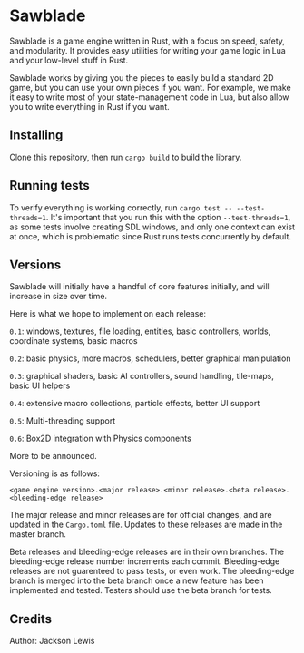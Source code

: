 # Sawblade

Sawblade is a game engine written in Rust, with a focus on speed, safety, and modularity. It provides easy utilities for writing your game logic in Lua
and your low-level stuff in Rust.

Sawblade works by giving you the pieces to easily build a standard 2D game, but you can use your own pieces if you want. For example, we
make it easy to write most of your state-management code in Lua, but also allow you to write everything in Rust if you want.

## Installing
Clone this repository, then run `cargo build` to build the library.

## Running tests
To verify everything is working correctly, run `cargo test -- --test-threads=1`. It's
important that you run this with the option `--test-threads=1`, as some tests involve creating
SDL windows, and only one context can exist at once, which is problematic
since Rust runs tests concurrently by default.

## Versions
Sawblade will initially have a handful of core features initially, and
will increase in size over time.

Here is what we hope to implement on each release:

`0.1`: windows, textures, file loading, entities, basic controllers, worlds, coordinate systems, basic macros

`0.2`: basic physics, more macros, schedulers, better graphical manipulation

`0.3`: graphical shaders, basic AI controllers, sound handling, tile-maps, basic UI helpers

`0.4`: extensive macro collections, particle effects, better UI support

`0.5`: Multi-threading support

`0.6`: Box2D integration with Physics components

More to be announced.

Versioning is as follows:

`<game engine version>.<major release>.<minor release>.<beta release>.<bleeding-edge release>`

The major release and minor releases are for official changes, and are updated in the `Cargo.toml` file. Updates
to these releases are made in the master branch.

Beta releases and bleeding-edge releases are in their own branches. The bleeding-edge release
number increments each commit. Bleeding-edge releases are not guarenteed to pass tests,
or even work. The bleeding-edge branch is merged into the beta branch once a new feature has been
implemented and tested. Testers should use the beta branch for tests.
## Credits
Author: Jackson Lewis
